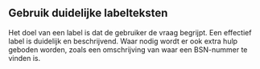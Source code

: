 <!-- @license CC0-1.0 -->

## Gebruik duidelijke labelteksten

Het doel van een label is dat de gebruiker de vraag begrijpt. Een effectief label is duidelijk en beschrijvend. Waar nodig wordt er ook extra hulp geboden worden, zoals een omschrijving van waar een BSN-nummer te vinden is.
